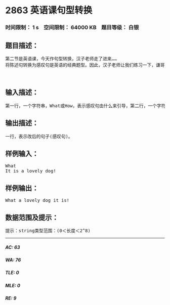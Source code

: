 # 2863 英语课句型转换   
### 时间限制： 1 s&nbsp;&nbsp;&nbsp;&nbsp;空间限制： 64000 KB&nbsp;&nbsp;&nbsp;&nbsp;题目等级： 白银  
## 题目描述：  

<pre>
第二节是英语课，今天作句型转换，汉子老师走了进来……
将陈述句转换为感叹句是英语的经典题型。因此，汉子老师让我们练习一下，谦哥的英语很差，你能帮帮他吗？  
  

</pre>
  
  
## 输入描述：  

<pre>
第一行，一个字符串，What或How，表示感叹句由什么来引导，第二行，一个字符串，表示原句(0＜长度≤2^8)。
</pre>
  
  
## 输出描述：  

<pre>
一行，表示改后的句子(感叹句)。
</pre>
  
  
## 样例输入：  

<pre>
What  
It is a lovely dog!
</pre>
  
  
## 样例输出：  

<pre>
What a lovely dog it is!
</pre>
  
  
## 数据范围及提示：  

<pre>
提示：string类型范围：(0＜长度＜2^8)
</pre>
  
  
***  

##### AC: 63  
##### WA: 76  
##### TLE: 0  
##### MLE: 0  
##### RE: 9  

